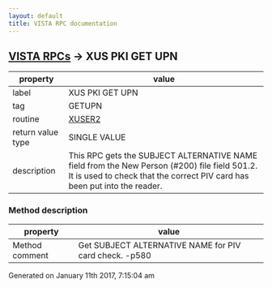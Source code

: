 ```yaml
---
layout: default
title: VISTA RPC documentation
---
```




## [VISTA RPCs](TableOfContent.md) &#8594; XUS PKI GET UPN 

 property | value 
--- | --- 
 label | XUS PKI GET UPN
 tag | GETUPN
 routine | [XUSER2](http://code.osehra.org/dox/Routine_XUSER2_source.html)
 return value type | SINGLE VALUE
 description | This RPC gets the SUBJECT ALTERNATIVE NAME field from the New Person (#200) file field 501.2.  It is used to check that the correct PIV card has been put into the reader.


### Method description

 property | value 
--- | --- 
 Method comment | Get SUBJECT ALTERNATIVE NAME for PIV card check. -p580




 Generated on January 11th 2017, 7:15:04 am